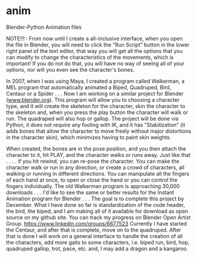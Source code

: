 # anim
Blender-Python Animation files

NOTE!!! :
From now until I create a all-inclusive interface, when you open  the file in Blender, you  will need to click the "Run Script"
button in the lower right panel of the text editor, that way you will get all the options that you can modify to change the  characteristics of the movements, which is important! If you do not do that, you will have no way of seeing all of your options, nor  will you even see the character's bones.

In 2007, when I was using Maya, I created a program called Walkerman, a MEL program that automatically animated a Biped, Quadruped, Bird, Centaur or a Spider . . . Now I am working on a similar project for Blender (www.blender.org).  This program will allow you to choosing a character type, and it will create the skeleton for the character, skin the character to the skeleton and, when you press the play button the character will walk or run. The quadraped will also hop or gallop. The project will be done via Python, it does not require any fooling with IK, and it has "Stabilization" (it adds bones that allow the character to move freely without major distortions in the character skin), which minimizes having to paint skin weights.

When created, the bones are in the pose position, and you then attach the character to it, hit PLAY, and the character walks or runs away. Just like that . . . . if you hit rewind, you can re-pose the character. You can make the character walk or run in any direction, or create a crowd of characters, all walking or running in different directions. You can manipulate all the fingers of each hand at once, to open or close the hand or you can control the fingers individually. The old Walkerman program is approaching 30,000 downloads . . . I'd like to  see the same or better results for the Instant Animation program for Blender . . .  The goal is to complete this project by December.
What I have done so far is standardization of the code header, the bird, the biped, and I am making all of it available for download as open source on my github site.  You can track my progress on Blender Open Artist Group. https://www.linkedin.com/groups/6677523  Currently I have started the Centaur, and after that is complete, move on to the quadruped.  After that is done I will work on a general interface to handle the  creation of all the  characters, add more gaits to some characters, i.e. biped run, bird, hop, quadruped gallop, trot, pace, etc. and, I may add a dragon and a kangaroo.
